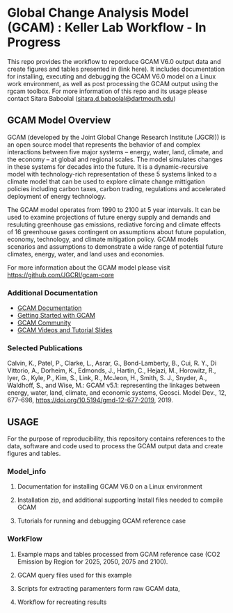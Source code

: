 # Global Change Analysis Model (GCAM) : Keller Lab Workflow  - In Progress
This repo provides the workflow to reporduce GCAM V6.0 output data and create figures and tables presented in  (link here). It includes documentation for
installing, executing and debugging the GCAM V6.0 model on a Linux work environment, as well as post processing the GCAM output using the rgcam toolbox.
For more information of this repo and its usage please contact Sitara Baboolal (sitara.d.baboolal@dartmouth.edu)

## GCAM Model Overview
GCAM (developed by the Joint Global Change Research Institute (JGCRI)) is an open source model that represents the behavior of and complex interactions between five major systems – energy, water, land, climate, and the economy – at global and regional scales. The model simulates changes in these systems for decades into the future. It is a dynamic-recursive model with technology-rich representation of these 5 systems linked to a climate model that can be used to explore climate change mittigation policies including carbon taxes, carbon trading, regulations and accelerated deployment of energy technology. 

The GCAM model operates from 1990 to 2100 at 5 year intervals. It can be used to examine projections of future energy supply and demands and resuluting
greenhouse gas emissions, rediative forcing and climate effects of 16 greenhouse gases contingent on assumptions about future population, economy,
technology, and climate mitigation policy. GCAM models scenarios and assumptions to demonstrate a wide range of potential future climates, energy, water, and land uses and economies.

For more information about the GCAM model please visit https://github.com/JGCRI/gcam-core

### Additional Documentation

* [GCAM Documentation](http://jgcri.github.io/gcam-doc/)
* [Getting Started with GCAM](http://jgcri.github.io/gcam-doc/user-guide.html)
* [GCAM Community](http://www.globalchange.umd.edu/models/gcam/gcam-community/)
* [GCAM Videos and Tutorial Slides](https://gcims.pnnl.gov/community)

### Selected Publications

Calvin, K., Patel, P., Clarke, L., Asrar, G., Bond-Lamberty, B., Cui, R. Y., Di Vittorio, A., Dorheim, K., Edmonds, J., Hartin, C., Hejazi, M., Horowitz, R., Iyer, G., Kyle, P., Kim, S., Link, R., McJeon, H., Smith, S. J., Snyder, A., Waldhoff, S., and Wise, M.: GCAM v5.1: representing the linkages between energy, water, land, climate, and economic systems, Geosci. Model Dev., 12, 677–698, https://doi.org/10.5194/gmd-12-677-2019, 2019.

## USAGE
For the purpose of reproducibility, this repository contains references to the data, software and code used to process the GCAM output data and create figures and tables.

### Model_info
1. Documentation for installing GCAM V6.0 on a Linux environment

2. Installation zip, and additional supporting Install files needed to compile GCAM

3. Tutorials for running and debugging GCAM reference case

### WorkFlow
1. Example maps and tables processed from GCAM reference case (CO2 Emission by Region for 2025, 2050, 2075 and 2100).  

2. GCAM query files used for this example 

3. Scripts for extracting paramenters form raw GCAM data, 

4. Workflow for recreating results





